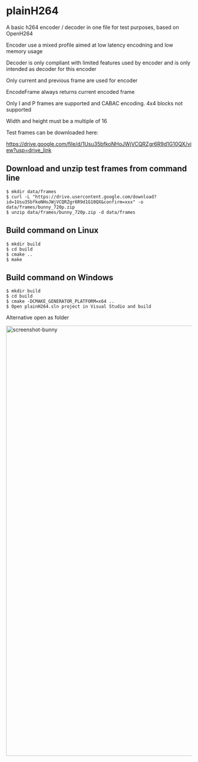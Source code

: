 # plainH264
A basic h264 encoder / decoder in one file for test purposes, based on OpenH264

Encoder use a mixed profile aimed at low latency encodning and low memory usage

Decoder is only compliant with limited features used by encoder and is only intended as decoder for this encoder

Only current and previous frame are used for encoder

EncodeFrame always returns current encoded frame

Only I and P frames are supported and CABAC encoding. 4x4 blocks not supported

Width and height must be a multiple of 16

Test frames can be downloaded here:

https://drive.google.com/file/d/1Usu35bfkoNHoJWjVCQRZgr6R9d1G10QX/view?usp=drive_link

## Download and unzip test frames from command line
```
$ mkdir data/frames
$ curl -L "https://drive.usercontent.google.com/download?id=1Usu35bfkoNHoJWjVCQRZgr6R9d1G10QX&confirm=xxx" -o data/frames/bunny_720p.zip
$ unzip data/frames/bunny_720p.zip -d data/frames
```
## Build command on Linux
```
$ mkdir build
$ cd build
$ cmake ..
$ make
```

## Build command on Windows
```
$ mkdir build
$ cd build
$ cmake -DCMAKE_GENERATOR_PLATFORM=x64 ..
$ Open plainH264.sln project in Visual Studio and build
```

Alternative open as folder

<img width="1165" alt="screenshot-bunny" src="https://github.com/OtiumCodeInvest/H264/assets/98739117/be4be5b1-2ccf-413d-b19d-03427f30fbfb">

